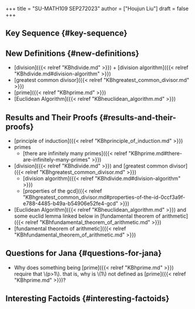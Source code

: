 +++
title = "SU-MATH109 SEP272023"
author = ["Houjun Liu"]
draft = false
+++

## Key Sequence {#key-sequence}


## New Definitions {#new-definitions}

-   [division]({{< relref "KBhdivide.md" >}}) + [division algorithm]({{< relref "KBhdivide.md#division-algorithm" >}})
-   [greatest common divisor]({{< relref "KBhgreatest_common_divisor.md" >}})
-   [prime]({{< relref "KBhprime.md" >}})
-   [Euclidean Algorithm]({{< relref "KBheuclidean_algorithm.md" >}})


## Results and Their Proofs {#results-and-their-proofs}

-   [principle of induction]({{< relref "KBhprinciple_of_induction.md" >}})
-   primes
    -   [there are infinitely many primes]({{< relref "KBhprime.md#there-are-infinitely-many-primes" >}})
-   [division]({{< relref "KBhdivide.md" >}}) and [greatest common divisor]({{< relref "KBhgreatest_common_divisor.md" >}})
    -   [division algorithm]({{< relref "KBhdivide.md#division-algorithm" >}})
    -   [properties of the gcd]({{< relref "KBhgreatest_common_divisor.md#properties-of-the-id-0ccf3a9f-e788-4485-b49a-b54906e52fe4-gcd" >}})
-   [Euclidean Algorithm]({{< relref "KBheuclidean_algorithm.md" >}}) and some euclid lemma linked below in [fundamental theorem of arithmetic]({{< relref "KBhfundamental_theorem_of_arithmetic.md" >}})
-   [fundamental theorem of arithmetic]({{< relref "KBhfundamental_theorem_of_arithmetic.md" >}})


## Questions for Jana {#questions-for-jana}

-   Why does something being [prime]({{< relref "KBhprime.md" >}}) require that \\(p>1\\). that is, why is \\(1\\) not defined as [prime]({{< relref "KBhprime.md" >}})?


## Interesting Factoids {#interesting-factoids}

